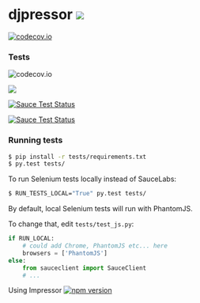 # djpressor <a href="https://travis-ci.org/FundedByMe/djpressor"><img src="https://travis-ci.org/FundedByMe/djpressor.svg?branch=master"/></a>

[![codecov.io](http://codecov.io/github/FundedByMe/djpressor/coverage.svg?branch=master)](http://codecov.io/github/FundedByMe/djpressor?branch=master)

### Tests

![codecov.io](http://codecov.io/github/FundedByMe/djpressor/branch.svg?branch=master)


<a href="https://travis-ci.org/FundedByMe/djpressor"><img src="https://travis-ci.org/FundedByMe/djpr    essor.svg?branch=master"/></a>

[![Sauce Test Status](https://saucelabs.com/buildstatus/fundedbyme)](https://saucelabs.com/u/fundedbyme)

[![Sauce Test Status](https://saucelabs.com/browser-matrix/fundedbyme.svg)](https://saucelabs.com/u/fundedbyme)

### Running tests

```bash
$ pip install -r tests/requirements.txt
$ py.test tests/
```

To run Selenium tests locally instead of SauceLabs:

```bash
$ RUN_TESTS_LOCAL="True" py.test tests/
```

By default, local Selenium tests will run with PhantomJS.

To change that, edit `tests/test_js.py`:

```python
if RUN_LOCAL:
    # could add Chrome, PhantomJS etc... here
    browsers = ['PhantomJS']
else:
    from sauceclient import SauceClient
    # ...
```

Using Impressor [![npm version](https://badge.fury.io/js/impressor.svg)](http://badge.fury.io/js/impressor)
